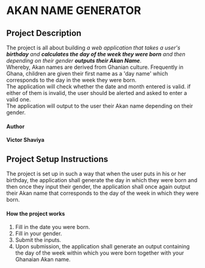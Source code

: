 # AKAN NAME GENERATOR
## Project Description
The project is all about building *a web application that takes a user's **birthday** and **calculates the day of the week they were born** and then depending on their gender **outputs their Akan Name***.    
Whereby, Akan names are derived from Ghanian culture. Frequently in Ghana, children are given their first name as a 'day name' which corresponds to the day in the week they were born.    
The application will check whether the date and month entered is valid. if either of them is invalid,  the user should be alerted and asked to enter a valid one.    
The application will output to the user their Akan name depending on their gender.
#### Author
**Victor Shaviya**
## Project Setup Instructions
The project is set up in such a way that when the user puts in his or her birthday, the application shall generate the day in which they were born and then once they input their gender, the application shall once again output their Akan name that corresponds to the day of the week in which they were born.
#### How the project works
1. Fill in the date you were born.
2. Fill in your gender.
3. Submit the inputs.
4. Upon submission, the application shall generate an output containing the day of the week within which you were born together with your Ghanaian Akan name.